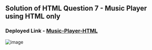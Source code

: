 ## Solution of HTML Question 7 - Music Player using HTML only

### Deployed Link - [Music-Player-HTML](https://music-player-0.netlify.app/)

![image](https://github.com/imbeshat/Placement_Assignment_Imbeshat/assets/48837703/69e41a46-4be4-42af-a517-71d74ae69f53)
